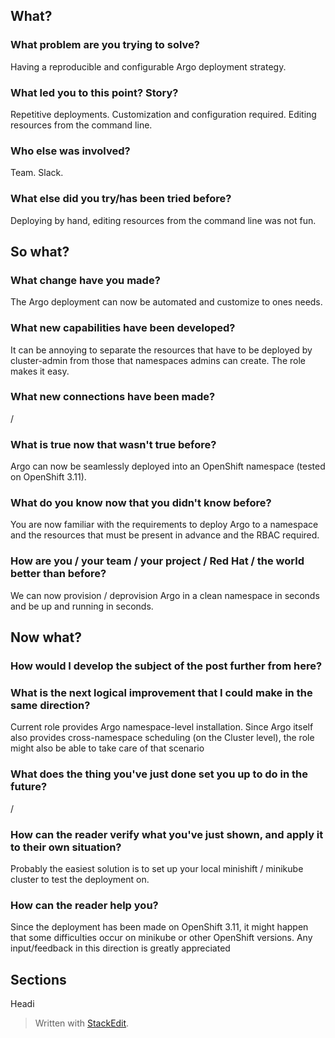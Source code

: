 
## What?
### What problem are you trying to solve?
Having a reproducible and configurable Argo deployment strategy.

### What led you to this point? Story?
Repetitive deployments.
Customization and configuration required.
Editing resources from the command line.

### Who else was involved?
Team.
Slack.

### What else did you try/has been tried before?
Deploying by hand, editing resources from the command line was not fun.

## So what?

### What change have you made?
The Argo deployment can now be automated and customize to ones needs.

### What new capabilities have been developed?
It can be annoying to separate the resources that have to be deployed by cluster-admin from those that namespaces admins can create. The role makes it easy.

### What new connections have been made?
/

### What is true now that wasn't true before?
Argo can now be seamlessly deployed into an OpenShift namespace (tested on OpenShift 3.11).

### What do you know now that you didn't know before?
You are now familiar with the requirements to deploy Argo to a namespace and the resources that must be present in advance and the RBAC required.

### How are you / your team / your project / Red Hat / the world better than before?
We can now provision / deprovision Argo in a clean namespace in seconds and be up and running in seconds.

## Now what?

### How would I develop the subject of the post further from here?

### What is the next logical improvement that I could make in the same direction?
Current role provides Argo namespace-level installation. Since Argo itself also provides cross-namespace scheduling (on the Cluster level), the role might also be able to take care of that scenario

### What does the thing you've just done set you up to do in the future?
/

### How can the reader verify what you've just shown, and apply it to their own situation?
Probably the easiest solution is to set up your local minishift / minikube cluster to test the deployment on.

### How can the reader help you?
Since the deployment has been made on OpenShift 3.11, it might happen that some difficulties occur on minikube or other OpenShift versions. Any input/feedback in this direction is greatly appreciated

## Sections
Headi

> Written with [StackEdit](https://stackedit.io/).
<!--stackedit_data:
eyJoaXN0b3J5IjpbLTExODcyNzU3NDAsLTIxMzM3MjE1MTUsNz
MwOTk4MTE2XX0=
-->